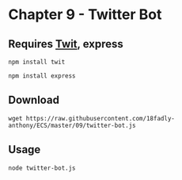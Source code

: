 # Chapter 9 - Twitter Bot

## Requires [Twit](https://github.com/ttezel/twit), express

```
npm install twit

npm install express
```

## Download

```
wget https://raw.githubusercontent.com/18fadly-anthony/ECS/master/09/twitter-bot.js
```

## Usage

```
node twitter-bot.js
```
